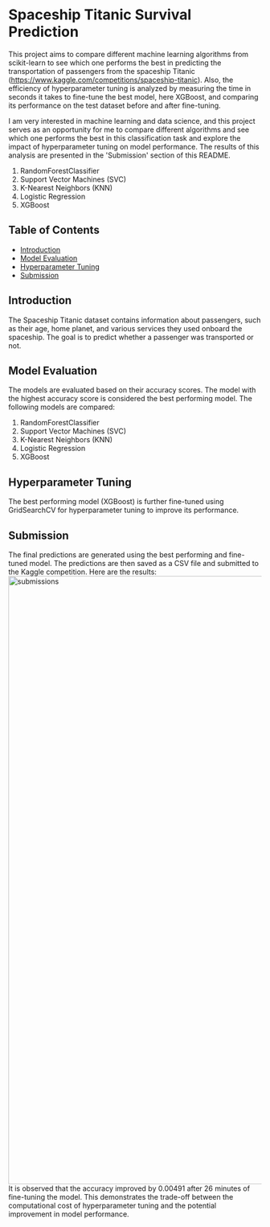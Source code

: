 # Spaceship Titanic Survival Prediction

This project aims to compare different machine learning algorithms from scikit-learn to see which one performs the best in predicting the transportation of passengers from the spaceship Titanic (https://www.kaggle.com/competitions/spaceship-titanic). Also, the efficiency of hyperparameter tuning is analyzed by measuring the time in seconds it takes to fine-tune the best model, here XGBoost, and comparing its performance on the test dataset before and after fine-tuning. 

I am very interested in machine learning and data science, and this project serves as an opportunity for me to compare different algorithms and see which one performs the best in this classification task and explore the impact of hyperparameter tuning on model performance. The results of this analysis are presented in the 'Submission' section of this README.


1. RandomForestClassifier
2. Support Vector Machines (SVC)
3. K-Nearest Neighbors (KNN)
4. Logistic Regression
5. XGBoost

## Table of Contents

- [Introduction](#introduction)
- [Model Evaluation](#model-evaluation)
- [Hyperparameter Tuning](#hyperparameter-tuning)
- [Submission](#submission)

## Introduction

The Spaceship Titanic dataset contains information about passengers, such as their age, home planet, and various services they used onboard the spaceship. The goal is to predict whether a passenger was transported or not.


## Model Evaluation

The models are evaluated based on their accuracy scores. The model with the highest accuracy score is considered the best performing model. The following models are compared:

1. RandomForestClassifier
2. Support Vector Machines (SVC)
3. K-Nearest Neighbors (KNN)
4. Logistic Regression
5. XGBoost

## Hyperparameter Tuning

The best performing model (XGBoost) is further fine-tuned using GridSearchCV for hyperparameter tuning to improve its performance.

## Submission

The final predictions are generated using the best performing and fine-tuned model. The predictions are then saved as a CSV file and submitted to the Kaggle competition. Here are the results:<img width="1210" alt="submissions" src="https://user-images.githubusercontent.com/121366737/233836115-5f6f77b2-8e7d-4343-8ace-fcfdf8a6ee3d.png"> It is observed that the accuracy improved by 0.00491 after 26 minutes of fine-tuning the model. This demonstrates the trade-off between the computational cost of hyperparameter tuning and the potential improvement in model performance.
